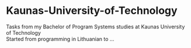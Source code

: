 # Kaunas-University-of-Technology

Tasks from my Bachelor of Program Systems studies at Kaunas University of Technology\
Started from programming in Lithuanian to ... 
